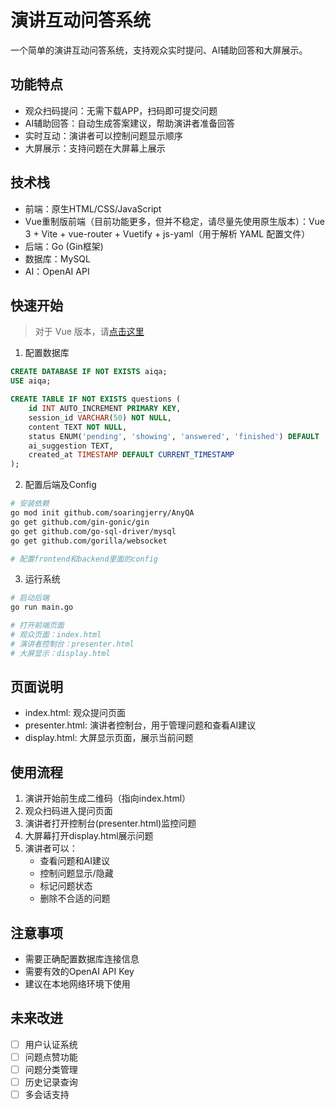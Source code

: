 # 演讲互动问答系统

一个简单的演讲互动问答系统，支持观众实时提问、AI辅助回答和大屏展示。

## 功能特点

- 观众扫码提问：无需下载APP，扫码即可提交问题
- AI辅助回答：自动生成答案建议，帮助演讲者准备回答
- 实时互动：演讲者可以控制问题显示顺序
- 大屏展示：支持问题在大屏幕上展示

## 技术栈

- 前端：原生HTML/CSS/JavaScript
- Vue重制版前端（目前功能更多，但并不稳定，请尽量先使用原生版本）：Vue 3 + Vite + vue-router + Vuetify + js-yaml（用于解析 YAML 配置文件）
- 后端：Go (Gin框架)
- 数据库：MySQL
- AI：OpenAI API

## 快速开始
> 对于 Vue 版本，请[点击这里](./frontend-vue/README.md)

1. 配置数据库
```sql
CREATE DATABASE IF NOT EXISTS aiqa;
USE aiqa;

CREATE TABLE IF NOT EXISTS questions (
    id INT AUTO_INCREMENT PRIMARY KEY,
    session_id VARCHAR(50) NOT NULL,
    content TEXT NOT NULL,
    status ENUM('pending', 'showing', 'answered', 'finished') DEFAULT 'pending',
    ai_suggestion TEXT,
    created_at TIMESTAMP DEFAULT CURRENT_TIMESTAMP
);
```

2. 配置后端及Config
```bash
# 安装依赖
go mod init github.com/soaringjerry/AnyQA
go get github.com/gin-gonic/gin
go get github.com/go-sql-driver/mysql
go get github.com/gorilla/websocket

# 配置frontend和backend里面的config
```

3. 运行系统
```bash
# 启动后端
go run main.go

# 打开前端页面
# 观众页面：index.html
# 演讲者控制台：presenter.html
# 大屏显示：display.html
```

## 页面说明

- index.html: 观众提问页面
- presenter.html: 演讲者控制台，用于管理问题和查看AI建议
- display.html: 大屏显示页面，展示当前问题

## 使用流程

1. 演讲开始前生成二维码（指向index.html）
2. 观众扫码进入提问页面
3. 演讲者打开控制台(presenter.html)监控问题
4. 大屏幕打开display.html展示问题
5. 演讲者可以：
   - 查看问题和AI建议
   - 控制问题显示/隐藏
   - 标记问题状态
   - 删除不合适的问题

## 注意事项

- 需要正确配置数据库连接信息
- 需要有效的OpenAI API Key
- 建议在本地网络环境下使用

## 未来改进

- [ ] 用户认证系统
- [ ] 问题点赞功能
- [ ] 问题分类管理
- [ ] 历史记录查询
- [ ] 多会话支持
